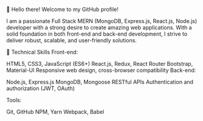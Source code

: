 👋 Hello there! Welcome to my GitHub profile!

I am a passionate Full Stack MERN (MongoDB, Express.js, React.js, Node.js) developer with a strong desire to create amazing web applications. With a solid foundation in both front-end and back-end development, I strive to deliver robust, scalable, and user-friendly solutions.

🔧 Technical Skills
Front-end:

HTML5, CSS3, JavaScript (ES6+)
React.js, Redux, React Router
Bootstrap, Material-UI
Responsive web design, cross-browser compatibility
Back-end:

Node.js, Express.js
MongoDB, Mongoose
RESTful APIs
Authentication and authorization (JWT, OAuth)

Tools:

Git, GitHub
NPM, Yarn
Webpack, Babel

